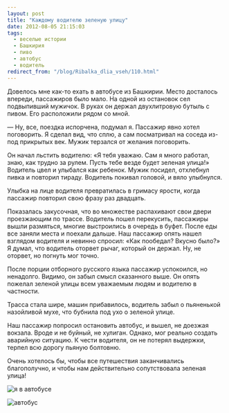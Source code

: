 ```yaml
---
layout: post
title: "Каждому водителю зеленую улицу"
date: 2012-08-05 21:15:03
tags:
  - веселые истории
  - Башкирия
  - пиво
  - автобус
  - водитель
redirect_from: "/blog/Ribalka_dlia_vseh/110.html"
---
```

Довелось мне как-то ехать в автобусе из Башкирии. Место досталось
впереди, пассажиров было мало. На одной из остановок сел подвыпивший
мужичок. В руках он держал двухлитровую бутыль с пивом. Его расположили
рядом со мной.

 — Ну, все, поездка испорчена, подумал я. Пассажир явно хотел
поговорить. Я сделал вид, что сплю, а сам посматривал на соседа из-под
прикрытых век. Мужик терзался от желания поговорить.

Он начал льстить водителю: «Я тебя уважаю. Сам я много работал, знаю,
как трудно за рулем. Пусть тебе везде будет зеленая улица!» Водитель
цвел и улыбался как ребенок. Мужик посидел, отхлебнул пивка и повторил
тираду. Водитель покивал головой, и вяло улыбнулся.

Улыбка на лице водителя превратилась в гримасу ярости, когда пассажир
повторил свою фразу раз двадцать.

Показалась закусочная, что во множестве распахивают свои двери
проезжающим по трассе. Водитель пошел перекусить, пассажиры вышли
размяться, многие выстроились в очередь в буфет. После еды все заняли
места и поехали дальше. Наш пассажир опять нашел взглядом водителя и
невинно спросил: «Как пообедал? Вкусно было?» Я думал, что водитель
оторвет рычаг, который он держал. Ну, не оторвет, но погнуть мог точно. 

После порции отборного русского языка пассажир успокоился, но ненадолго.
Видимо, он забыл смысл сказанного выше. Он опять пожелал зеленой улицы
всем уважаемым людям и водителю в частности.

Трасса стала шире, машин прибавилось, водитель забыл о пьяненькой
назойливой мухе, что бубнила под ухо о зеленой улице.

Наш пассажир попросил остановить автобус, и вышел, не доезжая вокзала.
Вроде и не буйный, не хулиган. Однако, мог реально создать аварийную
ситуацию. К чести водителя, он не потерял выдержки, терпел всю дорогу
пьяную болтовню.

Очень хотелось бы, чтобы все путешествия заканчивались благополучно, и
чтобы нам действительно сопутствовала зеленая улица!

![я в
автобусе](http://fishingguru.ru/uploads/images/00/00/01/2012/08/05/7d0009.jpg)

![автобус](http://fishingguru.ru/uploads/images/00/00/01/2012/08/05/210a32.jpg)
